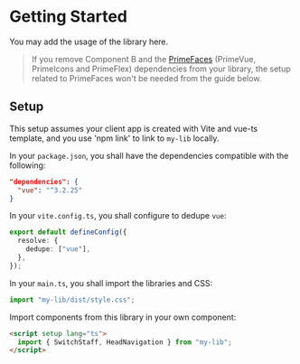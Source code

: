 # Getting Started

You may add the usage of the library here.

> If you remove Component B and the [PrimeFaces](https://www.primefaces.org/) (PrimeVue, PrimeIcons and PrimeFlex) dependencies from your library, the setup related to PrimeFaces won't be needed from the guide below.

## Setup

This setup assumes your client app is created with Vite and vue-ts template, and you use 'npm link' to link to `my-lib` locally.

In your `package.json`, you shall have the dependencies compatible with the following:

```json
"dependencies": {
  "vue": "^3.2.25"
}
```

In your `vite.config.ts`, you shall configure to dedupe `vue`:

```ts
export default defineConfig({
  resolve: {
    dedupe: ["vue"],
  },
});
```

In your `main.ts`, you shall import the libraries and CSS:

```ts
import "my-lib/dist/style.css";
```

Import components from this library in your own component:

```html
<script setup lang="ts">
  import { SwitchStaff, HeadNavigation } from "my-lib";
</script>
```

